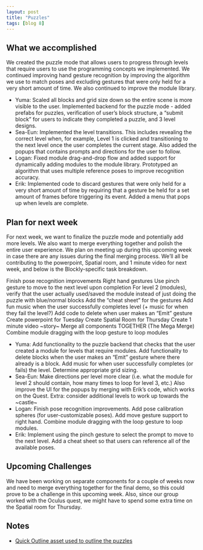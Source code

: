 ```yaml
---
layout: post
title: "Puzzles"
tags: [blog 8]
---
```

 
## What we accomplished
We created the puzzle mode that allows users to progress through levels that require users to use the programming concepts we implemented. We continued improving hand gesture recognition by improving the algorithm we use to match poses and excluding gestures that were only held for a very short amount of time. We also continued to improve the module library.
 
* Yuma: Scaled all blocks and grid size down so the entire scene is more visible to the user. Implemented backend for the puzzle mode - added prefabs for puzzles, verification of user’s block structure, a “submit block” for users to indicate they completed a puzzle, and 3 level designs. 
* Sea-Eun: Implemented the level transitions. This includes revealing the correct level when, for example, Level 1 is clicked and transitioning to the next level once the user completes the current stage. Also added the popups that contains prompts and directions for the user to follow.
* Logan: Fixed module drag-and-drop flow and added support for dynamically adding modules to the module library. Prototyped an algorithm that uses multiple reference poses to improve recognition accuracy. 
* Erik: Implemented code to discard gestures that were only held for a very short amount of time by requiring that a gesture be held for a set amount of frames before triggering its event. Added a menu that pops up when levels are complete.
 
 
## Plan for next week
For next week, we want to finalize the puzzle mode and potentially add more levels. We also want to merge everything together and polish the entire user experience. We plan on meeting up during this upcoming week in case there are any issues during the final merging process. We’ll all be contributing to the powerpoint, Spatial room, and 1 minute video for next week, and below is the Blockly-specific task breakdown.
 
Finish pose recognition improvements
Right hand gestures
Use pinch gesture to move to the next level upon completion
For level 2 (modules), verify that the user actually used/saved the module instead of just doing the puzzle with blue/normal blocks 
Add the “cheat sheet” for the gestures
Add fun music when the user successfully completes level (+ music for when they fail the level?)
Add code to delete when user makes an “Emit” gesture
Create powerpoint for Tuesday
Create Spatial Room for Thursday
Create 1 minute video ~story~
Merge all components TOGETHER (The Mega Merge)
Combine module dragging with the loop gesture to loop modules
 
* Yuma: Add functionality to the puzzle backend that checks that the user created a module for levels that require modules. Add functionality to delete blocks when the user makes an “Emit” gesture where there already is a block. Add music for when user successfully completes (or fails) the level. Determine appropriate grid sizing.
* Sea-Eun: Make directions per level more clear (i.e. what the module for level 2 should contain, how many times to loop for level 3, etc.) Also improve the UI for the popups by merging with Erik’s code, which works on the Quest. Extra: consider additional levels to work up towards the ~castle~
* Logan: Finish pose recognition improvements. Add pose calibration spheres (for user-customizable poses). Add move gesture support to right hand. Combine module dragging with the loop gesture to loop modules.
* Erik: Implement using the pinch gesture to select the prompt to move to the next level. Add a cheat sheet so that users can reference all of the available poses.
 
 
## Upcoming Challenges
We have been working on separate components for a couple of weeks now and need to merge everything together for the final demo, so this could prove to be a challenge in this upcoming week. Also, since our group worked with the Oculus quest, we might have to spend some extra time on the Spatial room for Thursday.
 
## Notes
* [Quick Outline asset used to outline the puzzles](https://assetstore.unity.com/packages/tools/particles-effects/quick-outline-115488)